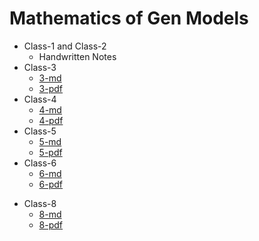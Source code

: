 # Mathematics of Gen Models

- Class-1 and Class-2
  - Handwritten Notes
- Class-3
  - [3-md](Class-3/19-01.md)
  - [3-pdf](Class-3/19-01.pdf)
- Class-4
  - [4-md](Class-4/23-01.md)
  - [4-pdf](Class-4/23-01.pdf)
- Class-5
  - [5-md](Class-5/30-01.md)
  - [5-pdf](Class-5/30-01.pdf)
- Class-6
  - [6-md](Class-6/06-02.md)
  - [6-pdf](Class-6/06-02.pdf)

<!--TODO: Class 7-->

- Class-8
  - [8-md](Class-8/13-02.md)
  - [8-pdf](Class-8/13-02.pdf)
